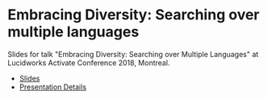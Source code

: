 # Embracing Diversity: Searching over multiple languages

Slides for talk "Embracing Diversity: Searching over Multiple Languages" at Lucidworks Activate Conference 2018, Montreal.

* [Slides](https://jzonthemtn.github.io/activate-embracing-diversity-searching-over-multiple-languages/index.html#/)
* [Presentation Details](https://activate2018.sched.com/event/FkMf/embracing-diversity-searching-over-multiple-languages)
